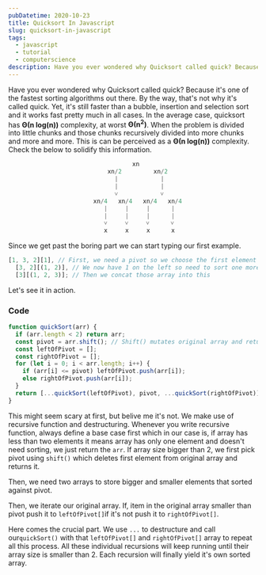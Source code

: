 ```yaml
---
pubDatetime: 2020-10-23
title: Quicksort In Javascript
slug: quicksort-in-javascript
tags:
  - javascript
  - tutorial
  - computerscience
description: Have you ever wondered why Quicksort called quick? Because it's one of the fastest sorting algorithms out there. Tutorial in Javascript/Typescript.
---
```


Have you ever wondered why Quicksort called quick? Because it's one of the fastest sorting algorithms out there. By the way, that's not why it's called quick. Yet, it's still faster than a bubble, insertion and selection sort and it works fast pretty much in all cases. In the average case, quicksort has **Θ(n log(n))** complexity, at worst **Θ(n<sup>2</sup>)**. When the problem is divided into little chunks and those chunks recursively divided into more chunks and more and more. This is can be perceived as a **Θ(n log(n))** complexity. Check the below to solidify this information.

```javascript
                                   xn
                            xn/2         xn/2
                              |            |
                              |            |
                              ˅            ˅
                        xn/4   xn/4   xn/4   xn/4
                           |     |     |      |
                           |     |     |      |
                           ˅     ˅     ˅      ˅
                           x     x     x      x
```

Since we get past the boring part we can start typing our first example.

```javascript
[1, 3, 2][1], // First, we need a pivot so we choose the first element as pivot. If any element greater than pivot goes right if smaller goes left.
  [3, 2][(1, 2)], // We now have 1 on the left so need to sort one more time. This time we pick 3 as a pivot. Since 2 is lower than 3 we push it 2 left we end up having
  [3][(1, 2, 3)]; // Then we concat those array into this
```

Let's see it in action.

### Code

```javascript
function quickSort(arr) {
  if (arr.length < 2) return arr;
  const pivot = arr.shift(); // Shift() mutates original array and return first element. Opposite of pop()
  const leftOfPivot = [];
  const rightOfPivot = [];
  for (let i = 0; i < arr.length; i++) {
    if (arr[i] <= pivot) leftOfPivot.push(arr[i]);
    else rightOfPivot.push(arr[i]);
  }
  return [...quickSort(leftOfPivot), pivot, ...quickSort(rightOfPivot)];
}
```

This might seem scary at first, but belive me it's not. We make use of recursive function and destructuring. Whenever you write recursive function, always define a base case first which in our case is, if array has less than two elements it means array has only one element and doesn't need sorting, we just return the <code>arr</code>. If array size bigger than 2, we first pick pivot using <code>shift()</code> which deletes first element from original array and returns it.

Then, we need two arrays to store bigger and smaller elements that sorted against pivot.

Then, we iterate our original array. If, item in the original array smaller than pivot push it to <code>leftOfPivot[]</code>if it's not push it to <code>rightOfPivot[]</code>.

Here comes the crucial part. We use <code>...</code> to destructure and call our<code>quickSort()</code> with that <code>leftOfPivot[]</code> and <code>rightOfPivot[]</code> array to repeat all this process. All these individual recursions will keep running until their array size is smaller than 2. Each recursion will finally yield it's own sorted array.
